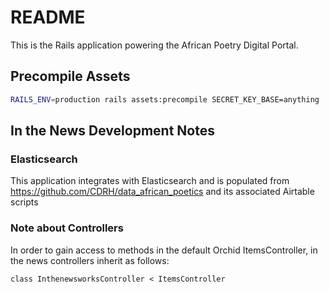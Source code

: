 # README

This is the Rails application powering the African Poetry Digital Portal.

## Precompile Assets

```bash
RAILS_ENV=production rails assets:precompile SECRET_KEY_BASE=anything
```

## In the News Development Notes

### Elasticsearch

This application integrates with Elasticsearch and is populated from https://github.com/CDRH/data_african_poetics and its associated Airtable scripts

### Note about Controllers

In order to gain access to methods in the default Orchid ItemsController, in the news controllers inherit as follows:

`class InthenewsworksController < ItemsController`
